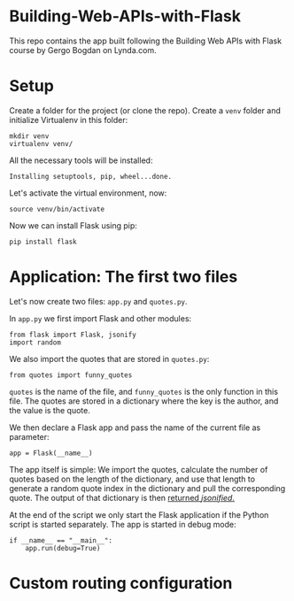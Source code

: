 # Building-Web-APIs-with-Flask

This repo contains the app built following the Building Web APIs with Flask course by Gergo Bogdan on Lynda.com.

# Setup

Create a folder for the project (or clone the repo). Create a `venv` folder and initialize Virtualenv in this folder:

```
mkdir venv
virtualenv venv/
```

All the necessary tools will be installed:

`Installing setuptools, pip, wheel...done.`

Let's activate the virtual environment, now:

`source venv/bin/activate`

Now we can install Flask using pip:

`pip install flask`

# Application: The first two files

Let's now create two files: `app.py` and `quotes.py`.

In `app.py` we first import Flask and other modules:

```
from flask import Flask, jsonify
import random
```

We also import the quotes that are stored in `quotes.py`:

`from quotes import funny_quotes`

`quotes` is the name of the file, and `funny_quotes` is the only function in this file. The quotes are stored in a dictionary where the key is the author, and the value is the quote.

We then declare a Flask app and pass the name of the current file as parameter:

`app = Flask(__name__)`

The app itself is simple: We import the quotes, calculate the number of quotes based on the length of the dictionary, and use that length to generate a random quote index in the dictionary and pull the corresponding quote. The output of that dictionary is then [returned _jsonified_.](http://flask.pocoo.org/docs/0.12/api/#flask.json.jsonify)

At the end of the script we only start the Flask application if the Python script is started separately. The app is started in debug mode:

```
if __name__ == "__main__":
    app.run(debug=True)
```

# Custom routing configuration



